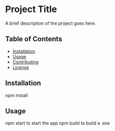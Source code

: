# Project Title

A brief description of the project goes here.

## Table of Contents

- [Installation](#installation)
- [Usage](#usage)
- [Contributing](#contributing)
- [License](#license)

## Installation

npm install

## Usage
npm start to start the app
npm build to build a .exe
